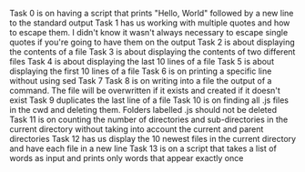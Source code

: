 Task 0 is on having a script that prints "Hello, World" followed by a new line to the standard output
Task 1 has us working with multiple quotes and how to escape them. I didn't know it wasn't always necessary to escape single quotes if you're going to have them on the output
Task 2 is about displaying the contents of a file
Task 3 is about displaying the contents of two different files
Task 4 is about displaying the last 10 lines of a file
Task 5 is about displaying the first 10 lines of a file
Task 6 is on printing a specific line without using sed
Task 7
Task 8 is on writing into a file the output of a command. The file will be overwritten if it exists and created if it doesn't exist
Task 9 duplicates the last line of a file
Task 10 is on finding all .js files in the cwd and deleting them. Folders labelled .js should not be deleted
Task 11 is on counting the number of  directories and sub-directories in the current directory without taking into account the current and parent directories
Task 12 has us display the 10 newest files in the current directory and have each file in a new line
Task 13 is on a script that takes a list of words as input and prints only words that appear exactly once
